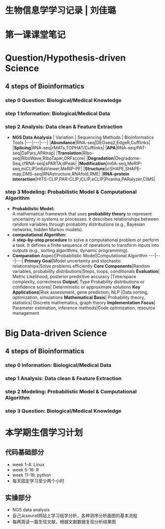 
# 生物信息学学习记录 | 刘佳璐

# 第一课课堂笔记
# Question/Hypothesis-driven Science
## 4 steps of Bioinformatics
### step 0 Question: Biological/Medical Knowledge
### step 1 Information: Biological/Medical Data
### step 2 Analysis: Data clean & Feature Extraction
* **NGS Data Analysis**
  | Variation | Sequencing Methods | Bioinformatics Tools
  |---|---|---|
  |**Abundance**|RNA-seq|DEGseq2,EdgeR,Cufflinks|
  |**Splicing**|RNA-seq|rMATs,TOPHAT/Cufflinks|
  |**APA**|RNA-seq/PAT-seq|DaPars,APAtrap|
  |**Translation**|Ribo-seq|RiboWave,RiboTaper,ORFscore|
  |**Degradation**|Degradome-Seq,cfRNA-seq|sPARTA,dPeak|
  |**Modification**|m6A-seq,MeRIP-seq,miCLIP|m6aViewer,MeRIP-PF|
  |**Structure**|icSHAPE,SHAPE-map,DMS-seq|RNAstructure,RNAfold,RME|
  |**RNA-protein interaction**|HITS-CLIP,PAR-CLIP,iCLIP,eCLIP|Piranha,PARalyzer,CIMS|
### step 3 Modeling: Probabilistic Model & Computational Algorithm
* **Probabilistic Model:**  
  A mathematical framework that uses **probability theory** to represent uncertainty in systems or processes. It describes relationships between random variables through probability distributions (e.g., Bayesian networks, hidden Markov models).  
* **computational Algorithm:**  
  A **step-by-step procedure** to solve a computational problem or perform a task. It defines a finite sequence of operations to transform inputs into outputs (e.g., sorting algorithms, dynamic programming).
* **Comparation**
  Aspect|Probabilistic Model|Computational Algorithm
  ---|---|---|
  **Primary Goal**|Model uncertainty and stochastic relationships|Solve problems efficiently
  **Core Components**|Random variables, probability distributions|Steps, loops, conditionals
  **Evaluation**| Metric	Likelihood, posterior predictive accuracy	|Time/space complexity, correctness
  **Output**| Type	Probability distributions or confidence scores|	Deterministic or approximate solutions
  **Key Applications**|Risk assessment, gene prediction, NLP	|Data sorting, optimization, simulations
  **Mathematical Basis**|	Probability theory, statistics|	Discrete mathematics, graph theory
  **Implementation Focus**|	Parameter estimation, inference methods|Code optimization, resource management

  
# Big Data-driven Science
## 4 steps of Bioinformatics
### step 0 Information: Biological/Medical Data
### step 1 Analysis: Data clean & Feature Extraction
### step 2 Modeling: Probabilistic Model & Computational Algorithm
### step 3 Question: Biological/Medical Knowledge

# 本学期生信学习计划
## 代码基础部分
* week 1-4: Linux
* week 5-16: R
* week 11-16: python
* 每天固定学习至少两个小时
## 实操部分
* NGS data analysis
* 自己从seurat网站上学习组学分析，各种测序分析画图的基本流程
* 每两周读一篇生信文献，根据文献数据复现分析结果图
